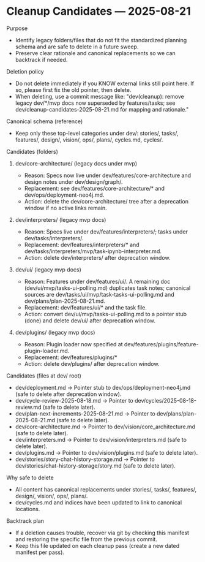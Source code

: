 # Cleanup Candidates — 2025-08-21

Purpose
- Identify legacy folders/files that do not fit the standardized planning schema and are safe to delete in a future sweep.
- Preserve clear rationale and canonical replacements so we can backtrack if needed.

Deletion policy
- Do not delete immediately if you KNOW external links still point here. If so, please first fix the old pointer, then delete.
- When deleting, use a commit message like: "dev(cleanup): remove legacy dev/*/mvp docs now superseded by features/tasks; see dev/cleanup-candidates-2025-08-21.md for mapping and rationale."

Canonical schema (reference)
- Keep only these top-level categories under dev/: stories/, tasks/, features/, design/, vision/, ops/, plans/, cycles.md, cycles/.

Candidates (folders)
1) dev/core-architecture/ (legacy docs under mvp)
   - Reason: Specs now live under dev/features/core-architecture and design notes under dev/design/graph/.
   - Replacement: see dev/features/core-architecture/* and dev/ops/deployment-neo4j.md.
   - Action: delete the dev/core-architecture/ tree after a deprecation window if no active links remain.

2) dev/interpreters/ (legacy mvp docs)
   - Reason: Specs live under dev/features/interpreters/; tasks under dev/tasks/interpreters/.
   - Replacement: dev/features/interpreters/* and dev/tasks/interpreters/mvp/task-ipynb-interpreter.md.
   - Action: delete dev/interpreters/ after deprecation window.

3) dev/ui/ (legacy mvp docs)
   - Reason: Features under dev/features/ui/. A remaining doc (dev/ui/mvp/tasks-ui-polling.md) duplicates task notes; canonical sources are dev/tasks/ui/mvp/task-tasks-ui-polling.md and dev/plans/plan-2025-08-21.md.
   - Replacement: dev/features/ui/* and the task file.
   - Action: convert dev/ui/mvp/tasks-ui-polling.md to a pointer stub (done) and delete dev/ui/ after deprecation window.

4) dev/plugins/ (legacy mvp docs)
   - Reason: Plugin loader now specified at dev/features/plugins/feature-plugin-loader.md.
   - Replacement: dev/features/plugins/*
   - Action: delete dev/plugins/ after deprecation window.

Candidates (files at dev/ root)
- dev/deployment.md → Pointer stub to dev/ops/deployment-neo4j.md (safe to delete after deprecation window).
- dev/cycle-review-2025-08-18.md → Pointer to dev/cycles/2025-08-18-review.md (safe to delete later).
- dev/plan-next-increments-2025-08-21.md → Pointer to dev/plans/plan-2025-08-21.md (safe to delete later).
- dev/core-architecture.md → Pointer to dev/vision/core_architecture.md (safe to delete later).
- dev/interpreters.md → Pointer to dev/vision/interpreters.md (safe to delete later).
- dev/plugins.md → Pointer to dev/vision/plugins.md (safe to delete later).
- dev/stories/story-chat-history-storage.md → Pointer to dev/stories/chat-history-storage/story.md (safe to delete later).

Why safe to delete
- All content has canonical replacements under stories/, tasks/, features/, design/, vision/, ops/, plans/.
- dev/cycles.md and indices have been updated to link to canonical locations.

Backtrack plan
- If a deletion causes trouble, recover via git by checking this manifest and restoring the specific file from the previous commit.
- Keep this file updated on each cleanup pass (create a new dated manifest per pass).
